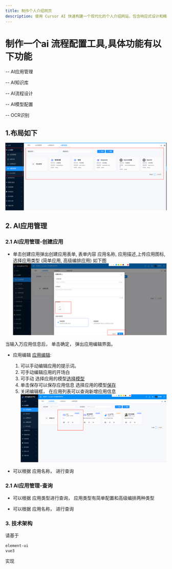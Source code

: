 ```yaml
---
title: 制作个人介绍网页
description: 使用 Cursor AI 快速构建一个现代化的个人介绍网站，包含响应式设计和精美动画效果。
---
```


# 制作一个ai 流程配置工具,具体功能有以下功能

-- AI应用管理

-- AI知识库

-- AI流程设计

-- AI模型配置

-- OCR识别


##  1.布局如下
![菜单布局](./project_imgs/1.layput_menu.png)

## 2. AI应用管理

### 2.1 AI应用管理-创建应用

- 单击创建应用弹出创建应用表单, 表单内容 应用名称, 应用描述,上传应用图标, 选择应用类型 (简单应用, 高级编排应用)
 如下图
![创建应用](./project_imgs/2.add_application.png)

当输入万应用信息后， 单击确定， 弹出应用编辑界面。

- 应用编辑 [应用编辑](./project_imgs/3.edid_app.png): 
  1. 可以手动编辑应用的提示词。
  2. 可手动编辑应用的开场白
  3. 可手动 选择应用的模型[选择模型](./project_imgs/4.select_model.png)
  5. 单击保存可以保存应用信息 选择应用的模型[保存](./project_imgs/5.save_app.png)
  6. 关闭编辑框， 在应用列表可以查询新增应用信息![查询应用](./project_imgs/6.app_list.png)

- 可以根据 应用名称， 进行查询

### 2.1 AI应用管理-查询

- 可以根据 应用类型进行查询， 应用类型有简单配置和高级编排两种类型

- 可以根据 应用名称， 进行查询


### 3. 技术架构

请基于 
```
element-ui
vue3 
```

实现


